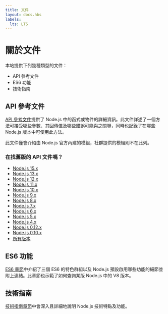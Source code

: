 ```yaml
---
title: 文件
layout: docs.hbs
labels:
  lts: LTS
---
```


# 關於文件

本站提供下列幾種類型的文件：

* API 參考文件
* ES6 功能
* 技術指南

## API 參考文件

[API 參考文件](https://nodejs.org/api/)提供了 Node.js 中的函式或物件的詳細資訊。此文件詳述了一個方法可接受哪些參數、其回傳值及哪些錯誤可能與之關聯，同時也記錄了在哪些 Node.js 版本中可使用此方法。

此文件僅會介紹由 Node.js 官方內建的模組，社群提供的模組則不在此列。

<div class="highlight-box">

### 在找舊版的 API 文件嗎？

* [Node.js 15.x](https://nodejs.org/docs/latest-v15.x/api/)
* [Node.js 13.x](https://nodejs.org/docs/latest-v13.x/api/)
* [Node.js 12.x](https://nodejs.org/docs/latest-v12.x/api/)
* [Node.js 11.x](https://nodejs.org/docs/latest-v11.x/api/)
* [Node.js 10.x](https://nodejs.org/docs/latest-v10.x/api/)
* [Node.js 9.x](https://nodejs.org/docs/latest-v9.x/api/)
* [Node.js 8.x](https://nodejs.org/docs/latest-v8.x/api/)
* [Node.js 7.x](https://nodejs.org/docs/latest-v7.x/api/)
* [Node.js 6.x](https://nodejs.org/docs/latest-v6.x/api/)
* [Node.js 5.x](https://nodejs.org/docs/latest-v5.x/api/)
* [Node.js 4.x](https://nodejs.org/docs/latest-v4.x/api/)
* [Node.js 0.12.x](https://nodejs.org/docs/latest-v0.12.x/api/)
* [Node.js 0.10.x](https://nodejs.org/docs/latest-v0.10.x/api/)
* [所有版本](https://nodejs.org/docs/)

</div>

## ES6 功能

[ES6 章節](/zh-tw/docs/es6/)中介紹了三個 ES6 的特色群組以及 Node.js 預設啟用哪些功能的細節並附上連結。此章節也示範了如何查詢某版 Node.js 中的 V8 版本。

## 技術指南

[技術指南章節](/zh-tw/docs/guides/)中會深入且詳細地說明 Node.js 技術特點及功能。
